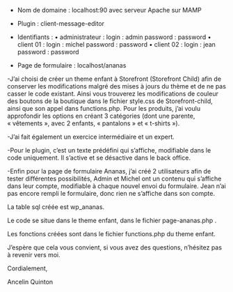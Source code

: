 - Nom de domaine : localhost:90 avec serveur Apache sur MAMP

- Plugin : client-message-editor

- Identifiants :
  • administrateur : login : admin password : password
  • client 01 : login : michel password : password
  • client 02 : login : jean password : password

- Page de formulaire : localhost/ananas

-J’ai choisi de créer un theme enfant à Storefront (Storefront Child) afin de conserver les modifications malgré des mises à jours du thème et de ne pas casser le code existant.
Ainsi vous trouverez les modifications de couleur des boutons de la boutique dans le fichier style.css de Storefront-child, ainsi que son appel dans functions.php.
Pour les produits, j’ai voulu approfondir les options en créant 3 catégories (dont une parente, « vêtements », avec 2 enfants, « pantalons » et « t-shirts »).

-J’ai fait également un exercice intermédiaire et un expert.

-Pour le plugin, c’est un texte prédéfini qui s’affiche, modifiable dans le code uniquement. Il s’active et se désactive dans le back office.

-Enfin pour la page de formulaire Ananas, j’ai créé 2 utilisateurs afin de tester différentes possibilités,
Admin et Michel ont un contenu qui s’affiche dans leur compte, modifiable à chaque nouvel envoi du formulaire.
Jean n’ai pas encore rempli le formulaire, donc rien ne s’affiche dans son compte.

La table sql créée est wp_ananas.

Le code se situe dans le theme enfant, dans le fichier page-ananas.php .

Les fonctions créées sont dans le fichier functions.php du theme enfant.

J’espère que cela vous convient, si vous avez des questions, n’hésitez pas à revenir vers moi.

Cordialement,

Ancelin Quinton
